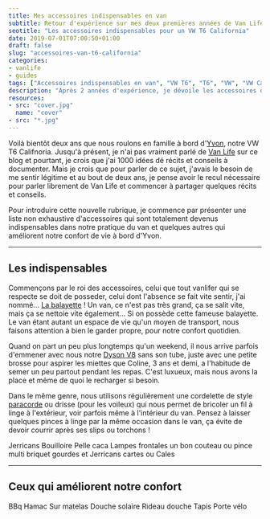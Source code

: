 ```yaml
---
title: Mes accessoires indispensables en van
subtitle: Retour d'expérience sur mes deux premières années de Van Life
seotitle: "Les accessoires indispensables pour un VW T6 California"
date: 2019-07-01T07:00:50+01:00
draft: false
slug: "accessoires-van-t6-california"
categories:
- vanlife
- guides
tags: ["Accessoires indispensables en van", "VW T6", "T6", "VW", "VW California", "Accessoires", "Van", "Van Life", "VW T6 California", "Conseils"]
description: "Après 2 années d'expérience, je dévoile les accessoires qui sont devenus indispensables pour ma pratique du Van avec un VW T6 Califnoria."
resources:
- src: "cover.jpg"
  name: "cover"
- src: "*.jpg"
---
```


Voilà bientôt deux ans que nous roulons en famille à bord d'[Yvon](https://instagram.com/lifewithyvon/), notre VW T6 Califnoria. Jusqu'à présent, je n'ai pas vraiment parlé de [Van Life](https://gregorymignard.com/vanlife/) sur ce blog et pourtant, je crois que j'ai 1000 idées dé récits et conseils à documenter. Mais je crois que pour parler de ce sujet, j'avais le besoin de me sentir légitime et au bout de deux ans, je pense avoir le recul nécessaire pour parler librement de Van Life et commencer à partager quelques récits et conseils.

Pour introduire cette nouvelle rubrique, je commence par présenter une liste non exhaustive d'accessoires qui sont totalement devenus indispensables dans notre pratique du van et quelques autres qui améliorent notre confort de vie à bord d'Yvon.

***

## **Les indispensables**

Commençons par le roi des accessoires, celui que tout vanlifer qui se respecte se doit de posseder, celui dont l'absence se fait vite sentir, j'ai nommé... [La balayette](https://amzn.to/2Xk7mVL) ! Un van, ce n'est pas très grand, ça se salit vite, mais ça se nettoie vite également... Si on possède cette fameuse balayette. Le van étant autant un espace de vie qu'un moyen de transport, nous faisons attention à bien le garder propre, pour notre confort quotidien.

Quand on part un peu plus longtemps qu'un weekend, il nous arrive parfois d'emmener avec nous notre [Dyson V8](https://amzn.to/2YuE8A4) sans son tube, juste avec une petite brosse pour aspirer les miettes que Coline, 3 ans et demi, a l'habitude de semer un peu partout pendant les repas. C'est luxueux, mais nous avons la place et même de quoi le recharger si besoin.

Dans le même genre, nous utilisons régulièrement une cordelette de style [paracorde](https://amzn.to/2YnV7nu) ou drisse (pour les voileux) qui nous permet de bricoler un fil à linge à l'extérieur, voir parfois même à l'intérieur du van. Pensez à laisser quelques pinces à linge par la même occasion dans le van, ça évite de devoir courrir après ses slips ou torchons !



Jerricans
Bouilloire
Pelle caca
Lampes frontales
un bon couteau ou pince multi
briquet
gourdes et Jerricans
cartes ou
Cales


***

## **Ceux qui améliorent notre confort**

BBq
Hamac
Sur matelas
Douche solaire
Rideau douche
Tapis
Porte vélo
